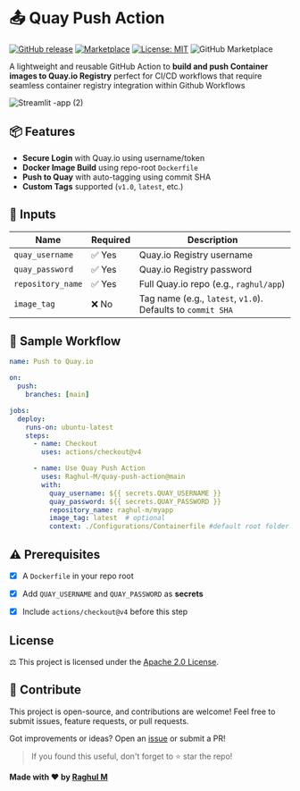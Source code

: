 


#  📤 Quay Push Action

[![GitHub release](https://img.shields.io/github/v/release/raghul-m/quay-push-action)](https://github.com/raghul-m/quay-push-action/releases) [![Marketplace](https://img.shields.io/badge/GitHub%20Actions-Quay--Push--Action-blue?logo=github-actions&logoColor=white)](https://github.com/marketplace/actions/quay-push-action) [![License: MIT](https://img.shields.io/badge/License-Apache2.0-green.svg)](LICENSE) ![GitHub Marketplace](https://img.shields.io/badge/GitHub%20Marketplace-Live-blue?logo=github)

A lightweight and reusable GitHub  Action to **build and push Container images to Quay.io Registry**  perfect for CI/CD workflows that require seamless container registry integration within Github Workflows

![Streamlit -app (2)](https://github.com/user-attachments/assets/bbd8b40b-7bc1-4987-be78-6b81a4aaae59)




## 📦 Features

-  **Secure Login** with Quay.io using username/token
-  **Docker Image Build** using repo-root `Dockerfile` 
-  **Push to Quay** with auto-tagging using commit SHA
-  **Custom Tags** supported (`v1.0`, `latest`, etc.)


## 📌 Inputs

| Name             | Required | Description |
|------------------|----------|-------------|
| `quay_username`  | ✅ Yes   | Quay.io Registry username  |
| `quay_password`  | ✅ Yes   | Quay.io Registry password  |
| `repository_name`| ✅ Yes   | Full Quay.io repo (e.g., `raghul/app`) |
| `image_tag`      | ❌ No    | Tag name (e.g., `latest`, `v1.0`). Defaults to `commit SHA` |



## 📌 Sample Workflow

```yaml
name: Push to Quay.io

on:
  push:
    branches: [main]

jobs:
  deploy:
    runs-on: ubuntu-latest
    steps:
      - name: Checkout
        uses: actions/checkout@v4

      - name: Use Quay Push Action
        uses: Raghul-M/quay-push-action@main
        with:
          quay_username: ${{ secrets.QUAY_USERNAME }}
          quay_password: ${{ secrets.QUAY_PASSWORD }}
          repository_name: raghul-m/myapp
          image_tag: latest  # optional
          context: ./Configurations/Containerfile #default root folder
````


## ⚠️ Prerequisites

* [x] A `Dockerfile` in your repo root
* [x] Add `QUAY_USERNAME` and `QUAY_PASSWORD` as **secrets**
* [x] Include `actions/checkout@v4` before this step



##  License

⚖️ This project is licensed under the [Apache 2.0 License](LICENSE).



## 🤝 Contribute

This project is open-source, and contributions are welcome! Feel free to submit issues, feature requests, or pull requests.

Got improvements or ideas? Open an [issue](https://github.com/Raghul-M/quay-push-action/issues) or submit a PR!

> If you found this useful, don't forget to ⭐ star the repo!





**Made with ❤️ by [Raghul M](https://www.linkedin.com/in/m-raghul/)**


